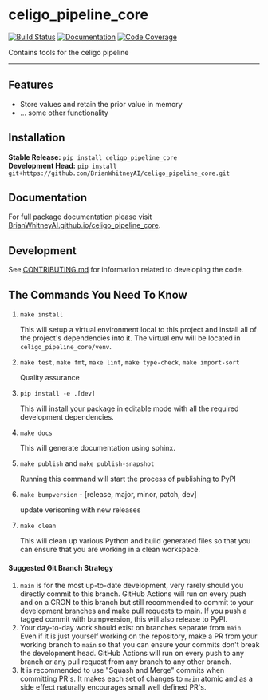# celigo_pipeline_core

[![Build Status](https://github.com/BrianWhitneyAI/celigo_pipeline_core/workflows/Build%20Main/badge.svg)](https://github.com/BrianWhitneyAI/celigo_pipeline_core/actions)
[![Documentation](https://github.com/BrianWhitneyAI/celigo_pipeline_core/workflows/Documentation/badge.svg)](https://BrianWhitneyAI.github.io/celigo_pipeline_core/)
[![Code Coverage](https://codecov.io/gh/BrianWhitneyAI/celigo_pipeline_core/branch/main/graph/badge.svg)](https://codecov.io/gh/BrianWhitneyAI/celigo_pipeline_core)

Contains tools for the celigo pipeline

---
## Features

-   Store values and retain the prior value in memory
-   ... some other functionality

## Installation

**Stable Release:** `pip install celigo_pipeline_core`<br>
**Development Head:** `pip install git+https://github.com/BrianWhitneyAI/celigo_pipeline_core.git`

## Documentation

For full package documentation please visit [BrianWhitneyAI.github.io/celigo_pipeline_core](https://BrianWhitneyAI.github.io/celigo_pipeline_core).

## Development

See [CONTRIBUTING.md](CONTRIBUTING.md) for information related to developing the code.

## The Commands You Need To Know

1. `make install`

    This will setup a virtual environment local to this project and install all of the
    project's dependencies into it. The virtual env will be located in `celigo_pipeline_core/venv`.

2. `make test`, `make fmt`, `make lint`, `make type-check`, `make import-sort`

    Quality assurance

3. `pip install -e .[dev]`

    This will install your package in editable mode with all the required development
    dependencies.

4. `make docs`

    This will generate documentation using sphinx. 

5. `make publish` and `make publish-snapshot`

    Running this command will start the process of publishing to PyPI

6. `make bumpversion` - [release, major, minor, patch, dev]
    
    update verisoning with new releases 

7. `make clean`

    This will clean up various Python and build generated files so that you can ensure
    that you are working in a clean workspace.



#### Suggested Git Branch Strategy

1. `main` is for the most up-to-date development, very rarely should you directly
   commit to this branch. GitHub Actions will run on every push and on a CRON to this
   branch but still recommended to commit to your development branches and make pull
   requests to main. If you push a tagged commit with bumpversion, this will also release to PyPI.
2. Your day-to-day work should exist on branches separate from `main`. Even if it is
   just yourself working on the repository, make a PR from your working branch to `main`
   so that you can ensure your commits don't break the development head. GitHub Actions
   will run on every push to any branch or any pull request from any branch to any other
   branch.
3. It is recommended to use "Squash and Merge" commits when committing PR's. It makes
   each set of changes to `main` atomic and as a side effect naturally encourages small
   well defined PR's.

